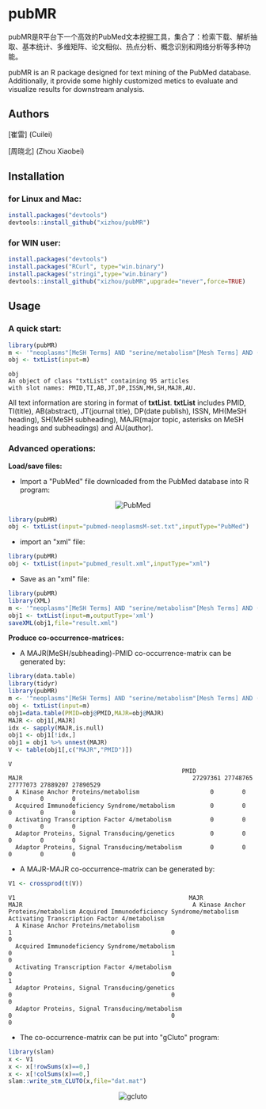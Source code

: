 pubMR
==========
pubMR是R平台下一个高效的PubMed文本挖掘工具，集合了：检索下载、解析抽取、基本统计、多维矩阵、论文相似、热点分析、概念识别和网络分析等多种功能。

pubMR is an R package designed for text mining of the PubMed database. Additionally, it provide some highly customized metics to evaluate and visualize results for downstream analysis.


## Authors

[崔雷] (Cuilei)

[周晓北] (Zhou Xiaobei)

## Installation
### for Linux and Mac:

```r
install.packages("devtools")
devtools::install_github("xizhou/pubMR")
```

### for WIN user:

```r
install.packages("devtools")
install.packages("RCurl", type="win.binary")
install.packages("stringi",type="win.binary")
devtools::install_github("xizhou/pubMR",upgrade="never",force=TRUE)
```

<!-- 
## Vignettes
pubMR.pdf](https://github.com/xizhou/pubMR/tree/master/vignettes/pubMR.pdf)
 -->
 
## Usage
### A quick start:
```r
library(pubMR)
m <- '"neoplasms"[MeSH Terms] AND "serine/metabolism"[Mesh Terms] AND ("2017/01/01"[PDAT] : "2018/12/31"[PDAT])'
obj <- txtList(input=m)
```

```text
obj
An object of class "txtList" containing 95 articles
with slot names: PMID,TI,AB,JT,DP,ISSN,MH,SH,MAJR,AU.
```
All text information are storing in format of **txtList**. **txtList** includes PMID, TI(title), AB(abstract), JT(journal title), DP(date publish), ISSN,
MH(MeSH heading), SH(MeSH subheading), MAJR(major topic, asterisks on MeSH headings and subheadings) and AU(author). 
### Advanced operations:
**Load/save files:** 
- Import a "PubMed" file downloaded from the PubMed database into R program:

<p align="center">
  <img src="https://github.com/xizhou/pubMR/blob/master/screenshot.png?raw=true" alt="PubMed"/>
</p>

```r
library(pubMR)
obj <- txtList(input="pubmed-neoplasmsM-set.txt",inputType="PubMed")
```
- import an "xml" file:
```r
library(pubMR)
obj <- txtList(input="pubmed_result.xml",inputType="xml")
```
- Save as an "xml" file:
```r
library(pubMR)
library(XML)
m <- '"neoplasms"[MeSH Terms] AND "serine/metabolism"[Mesh Terms] AND ("2017/01/01"[PDAT] : "2018/12/31"[PDAT])'
obj1 <- txtList(input=m,outputType='xml')
saveXML(obj1,file="result.xml")
```
**Produce co-occurrence-matrices:** 
- A MAJR(MeSH/subheading)-PMID co-occurrence-matrix can be generated by:
```r
library(data.table)
library(tidyr)
library(pubMR)
m <- '"neoplasms"[MeSH Terms] AND "serine/metabolism"[Mesh Terms] AND ("2017/01/01"[PDAT] : "2018/12/31"[PDAT])'
obj <- txtList(input=m)
obj1=data.table(PMID=obj@PMID,MAJR=obj@MAJR)
MAJR <- obj1[,MAJR]
idx <- sapply(MAJR,is.null)
obj1 <- obj1[!idx,]
obj1 = obj1 %>% unnest(MAJR) 
V <- table(obj1[,c("MAJR","PMID")])
```
```text
V
                                                 PMID
MAJR                                                27297361 27748765 27777073 27889207 27890529
  A Kinase Anchor Proteins/metabolism                    0        0        0        0        0
  Acquired Immunodeficiency Syndrome/metabolism          0        0        0        0        0
  Activating Transcription Factor 4/metabolism           0        0        0        0        0
  Adaptor Proteins, Signal Transducing/genetics          0        0        0        0        0
  Adaptor Proteins, Signal Transducing/metabolism        0        0        0        0        0
```

- A MAJR-MAJR co-occurrence-matrix can be generated by:
```r
V1 <- crossprod(t(V))
```
```text
V1                                                 MAJR
MAJR                                                A Kinase Anchor Proteins/metabolism Acquired Immunodeficiency Syndrome/metabolism Activating Transcription Factor 4/metabolism
  A Kinase Anchor Proteins/metabolism                                               1                                             0                                            0
  Acquired Immunodeficiency Syndrome/metabolism                                     0                                             1                                            0
  Activating Transcription Factor 4/metabolism                                      0                                             0                                            1
  Adaptor Proteins, Signal Transducing/genetics                                     0                                             0                                            0
  Adaptor Proteins, Signal Transducing/metabolism                                   0                                             0                                            0
```
- The co-occurrence-matrix can be put into "gCluto" program:
```r
library(slam)
x <- V1
x <- x[!rowSums(x)==0,] 
x <- x[!colSums(x)==0,] 
slam::write_stm_CLUTO(x,file="dat.mat")
```
<p align="center">
  <img src="https://github.com/xizhou/pubMR/blob/master/fig.png?raw=true" alt="gcluto"/>
</p>